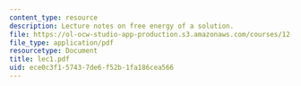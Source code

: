 ```yaml
---
content_type: resource
description: Lecture notes on free energy of a solution.
file: https://ol-ocw-studio-app-production.s3.amazonaws.com/courses/12-480-thermodynamics-for-geoscientists-fall-2006/ece0c3f157437de6f52b1fa186cea566_lec1.pdf
file_type: application/pdf
resourcetype: Document
title: lec1.pdf
uid: ece0c3f1-5743-7de6-f52b-1fa186cea566
---
```

